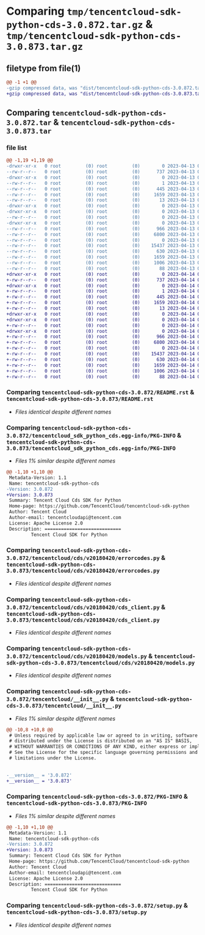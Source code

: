 # Comparing `tmp/tencentcloud-sdk-python-cds-3.0.872.tar.gz` & `tmp/tencentcloud-sdk-python-cds-3.0.873.tar.gz`

## filetype from file(1)

```diff
@@ -1 +1 @@
-gzip compressed data, was "dist/tencentcloud-sdk-python-cds-3.0.872.tar", last modified: Thu Apr 13 00:23:47 2023, max compression
+gzip compressed data, was "dist/tencentcloud-sdk-python-cds-3.0.873.tar", last modified: Fri Apr 14 00:24:13 2023, max compression
```

## Comparing `tencentcloud-sdk-python-cds-3.0.872.tar` & `tencentcloud-sdk-python-cds-3.0.873.tar`

### file list

```diff
@@ -1,19 +1,19 @@
-drwxr-xr-x   0 root         (0) root         (0)        0 2023-04-13 00:23:47.000000 tencentcloud-sdk-python-cds-3.0.872/
--rw-r--r--   0 root         (0) root         (0)      737 2023-04-13 00:23:46.000000 tencentcloud-sdk-python-cds-3.0.872/README.rst
-drwxr-xr-x   0 root         (0) root         (0)        0 2023-04-13 00:23:47.000000 tencentcloud-sdk-python-cds-3.0.872/tencentcloud_sdk_python_cds.egg-info/
--rw-r--r--   0 root         (0) root         (0)        1 2023-04-13 00:23:46.000000 tencentcloud-sdk-python-cds-3.0.872/tencentcloud_sdk_python_cds.egg-info/dependency_links.txt
--rw-r--r--   0 root         (0) root         (0)      445 2023-04-13 00:23:47.000000 tencentcloud-sdk-python-cds-3.0.872/tencentcloud_sdk_python_cds.egg-info/SOURCES.txt
--rw-r--r--   0 root         (0) root         (0)     1659 2023-04-13 00:23:46.000000 tencentcloud-sdk-python-cds-3.0.872/tencentcloud_sdk_python_cds.egg-info/PKG-INFO
--rw-r--r--   0 root         (0) root         (0)       13 2023-04-13 00:23:46.000000 tencentcloud-sdk-python-cds-3.0.872/tencentcloud_sdk_python_cds.egg-info/top_level.txt
-drwxr-xr-x   0 root         (0) root         (0)        0 2023-04-13 00:23:47.000000 tencentcloud-sdk-python-cds-3.0.872/tencentcloud/
-drwxr-xr-x   0 root         (0) root         (0)        0 2023-04-13 00:23:47.000000 tencentcloud-sdk-python-cds-3.0.872/tencentcloud/cds/
--rw-r--r--   0 root         (0) root         (0)        0 2023-04-13 00:23:46.000000 tencentcloud-sdk-python-cds-3.0.872/tencentcloud/cds/__init__.py
-drwxr-xr-x   0 root         (0) root         (0)        0 2023-04-13 00:23:47.000000 tencentcloud-sdk-python-cds-3.0.872/tencentcloud/cds/v20180420/
--rw-r--r--   0 root         (0) root         (0)      966 2023-04-13 00:23:46.000000 tencentcloud-sdk-python-cds-3.0.872/tencentcloud/cds/v20180420/errorcodes.py
--rw-r--r--   0 root         (0) root         (0)     6800 2023-04-13 00:23:46.000000 tencentcloud-sdk-python-cds-3.0.872/tencentcloud/cds/v20180420/cds_client.py
--rw-r--r--   0 root         (0) root         (0)        0 2023-04-13 00:23:46.000000 tencentcloud-sdk-python-cds-3.0.872/tencentcloud/cds/v20180420/__init__.py
--rw-r--r--   0 root         (0) root         (0)    15437 2023-04-13 00:23:46.000000 tencentcloud-sdk-python-cds-3.0.872/tencentcloud/cds/v20180420/models.py
--rw-r--r--   0 root         (0) root         (0)      630 2023-04-13 00:23:46.000000 tencentcloud-sdk-python-cds-3.0.872/tencentcloud/__init__.py
--rw-r--r--   0 root         (0) root         (0)     1659 2023-04-13 00:23:47.000000 tencentcloud-sdk-python-cds-3.0.872/PKG-INFO
--rw-r--r--   0 root         (0) root         (0)     1006 2023-04-13 00:23:46.000000 tencentcloud-sdk-python-cds-3.0.872/setup.py
--rw-r--r--   0 root         (0) root         (0)       88 2023-04-13 00:23:47.000000 tencentcloud-sdk-python-cds-3.0.872/setup.cfg
+drwxr-xr-x   0 root         (0) root         (0)        0 2023-04-14 00:24:13.000000 tencentcloud-sdk-python-cds-3.0.873/
+-rw-r--r--   0 root         (0) root         (0)      737 2023-04-14 00:24:13.000000 tencentcloud-sdk-python-cds-3.0.873/README.rst
+drwxr-xr-x   0 root         (0) root         (0)        0 2023-04-14 00:24:13.000000 tencentcloud-sdk-python-cds-3.0.873/tencentcloud_sdk_python_cds.egg-info/
+-rw-r--r--   0 root         (0) root         (0)        1 2023-04-14 00:24:13.000000 tencentcloud-sdk-python-cds-3.0.873/tencentcloud_sdk_python_cds.egg-info/dependency_links.txt
+-rw-r--r--   0 root         (0) root         (0)      445 2023-04-14 00:24:13.000000 tencentcloud-sdk-python-cds-3.0.873/tencentcloud_sdk_python_cds.egg-info/SOURCES.txt
+-rw-r--r--   0 root         (0) root         (0)     1659 2023-04-14 00:24:13.000000 tencentcloud-sdk-python-cds-3.0.873/tencentcloud_sdk_python_cds.egg-info/PKG-INFO
+-rw-r--r--   0 root         (0) root         (0)       13 2023-04-14 00:24:13.000000 tencentcloud-sdk-python-cds-3.0.873/tencentcloud_sdk_python_cds.egg-info/top_level.txt
+drwxr-xr-x   0 root         (0) root         (0)        0 2023-04-14 00:24:13.000000 tencentcloud-sdk-python-cds-3.0.873/tencentcloud/
+drwxr-xr-x   0 root         (0) root         (0)        0 2023-04-14 00:24:13.000000 tencentcloud-sdk-python-cds-3.0.873/tencentcloud/cds/
+-rw-r--r--   0 root         (0) root         (0)        0 2023-04-14 00:24:13.000000 tencentcloud-sdk-python-cds-3.0.873/tencentcloud/cds/__init__.py
+drwxr-xr-x   0 root         (0) root         (0)        0 2023-04-14 00:24:13.000000 tencentcloud-sdk-python-cds-3.0.873/tencentcloud/cds/v20180420/
+-rw-r--r--   0 root         (0) root         (0)      966 2023-04-14 00:24:13.000000 tencentcloud-sdk-python-cds-3.0.873/tencentcloud/cds/v20180420/errorcodes.py
+-rw-r--r--   0 root         (0) root         (0)     6800 2023-04-14 00:24:13.000000 tencentcloud-sdk-python-cds-3.0.873/tencentcloud/cds/v20180420/cds_client.py
+-rw-r--r--   0 root         (0) root         (0)        0 2023-04-14 00:24:13.000000 tencentcloud-sdk-python-cds-3.0.873/tencentcloud/cds/v20180420/__init__.py
+-rw-r--r--   0 root         (0) root         (0)    15437 2023-04-14 00:24:13.000000 tencentcloud-sdk-python-cds-3.0.873/tencentcloud/cds/v20180420/models.py
+-rw-r--r--   0 root         (0) root         (0)      630 2023-04-14 00:24:13.000000 tencentcloud-sdk-python-cds-3.0.873/tencentcloud/__init__.py
+-rw-r--r--   0 root         (0) root         (0)     1659 2023-04-14 00:24:13.000000 tencentcloud-sdk-python-cds-3.0.873/PKG-INFO
+-rw-r--r--   0 root         (0) root         (0)     1006 2023-04-14 00:24:13.000000 tencentcloud-sdk-python-cds-3.0.873/setup.py
+-rw-r--r--   0 root         (0) root         (0)       88 2023-04-14 00:24:13.000000 tencentcloud-sdk-python-cds-3.0.873/setup.cfg
```

### Comparing `tencentcloud-sdk-python-cds-3.0.872/README.rst` & `tencentcloud-sdk-python-cds-3.0.873/README.rst`

 * *Files identical despite different names*

### Comparing `tencentcloud-sdk-python-cds-3.0.872/tencentcloud_sdk_python_cds.egg-info/PKG-INFO` & `tencentcloud-sdk-python-cds-3.0.873/tencentcloud_sdk_python_cds.egg-info/PKG-INFO`

 * *Files 1% similar despite different names*

```diff
@@ -1,10 +1,10 @@
 Metadata-Version: 1.1
 Name: tencentcloud-sdk-python-cds
-Version: 3.0.872
+Version: 3.0.873
 Summary: Tencent Cloud Cds SDK for Python
 Home-page: https://github.com/TencentCloud/tencentcloud-sdk-python
 Author: Tencent Cloud
 Author-email: tencentcloudapi@tencent.com
 License: Apache License 2.0
 Description: ============================
         Tencent Cloud SDK for Python
```

### Comparing `tencentcloud-sdk-python-cds-3.0.872/tencentcloud/cds/v20180420/errorcodes.py` & `tencentcloud-sdk-python-cds-3.0.873/tencentcloud/cds/v20180420/errorcodes.py`

 * *Files identical despite different names*

### Comparing `tencentcloud-sdk-python-cds-3.0.872/tencentcloud/cds/v20180420/cds_client.py` & `tencentcloud-sdk-python-cds-3.0.873/tencentcloud/cds/v20180420/cds_client.py`

 * *Files identical despite different names*

### Comparing `tencentcloud-sdk-python-cds-3.0.872/tencentcloud/cds/v20180420/models.py` & `tencentcloud-sdk-python-cds-3.0.873/tencentcloud/cds/v20180420/models.py`

 * *Files identical despite different names*

### Comparing `tencentcloud-sdk-python-cds-3.0.872/tencentcloud/__init__.py` & `tencentcloud-sdk-python-cds-3.0.873/tencentcloud/__init__.py`

 * *Files 1% similar despite different names*

```diff
@@ -10,8 +10,8 @@
 # Unless required by applicable law or agreed to in writing, software
 # distributed under the License is distributed on an "AS IS" BASIS,
 # WITHOUT WARRANTIES OR CONDITIONS OF ANY KIND, either express or implied.
 # See the License for the specific language governing permissions and
 # limitations under the License.
 
 
-__version__ = '3.0.872'
+__version__ = '3.0.873'
```

### Comparing `tencentcloud-sdk-python-cds-3.0.872/PKG-INFO` & `tencentcloud-sdk-python-cds-3.0.873/PKG-INFO`

 * *Files 1% similar despite different names*

```diff
@@ -1,10 +1,10 @@
 Metadata-Version: 1.1
 Name: tencentcloud-sdk-python-cds
-Version: 3.0.872
+Version: 3.0.873
 Summary: Tencent Cloud Cds SDK for Python
 Home-page: https://github.com/TencentCloud/tencentcloud-sdk-python
 Author: Tencent Cloud
 Author-email: tencentcloudapi@tencent.com
 License: Apache License 2.0
 Description: ============================
         Tencent Cloud SDK for Python
```

### Comparing `tencentcloud-sdk-python-cds-3.0.872/setup.py` & `tencentcloud-sdk-python-cds-3.0.873/setup.py`

 * *Files identical despite different names*

